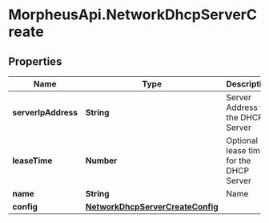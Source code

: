 # MorpheusApi.NetworkDhcpServerCreate

## Properties

Name | Type | Description | Notes
------------ | ------------- | ------------- | -------------
**serverIpAddress** | **String** | Server Address for the DHCP Server | 
**leaseTime** | **Number** | Optional lease time for the DHCP Server | [default to 86400]
**name** | **String** | Name | 
**config** | [**NetworkDhcpServerCreateConfig**](NetworkDhcpServerCreateConfig.md) |  | 


